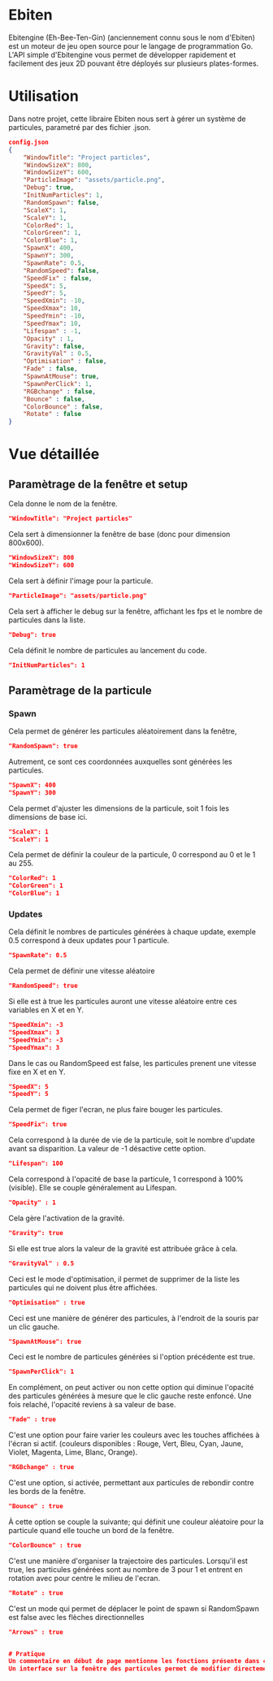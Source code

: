 # Ebiten
Ebitengine (Eh-Bee-Ten-Gin) (anciennement connu sous le nom d'Ebiten) est un moteur de jeu open source pour le langage de programmation Go. L'API simple d'Ebitengine vous permet de développer rapidement et facilement des jeux 2D pouvant être déployés sur plusieurs plates-formes.
# Utilisation


Dans notre projet, cette libraire Ebiten nous sert à gérer un système de particules, parametré par des fichier .json.

```json
config.json
{
	"WindowTitle": "Project particles",
	"WindowSizeX": 800,
	"WindowSizeY": 600,
	"ParticleImage": "assets/particle.png",
	"Debug": true,
	"InitNumParticles": 1,
	"RandomSpawn": false,
	"ScaleX": 1,
	"ScaleY": 1,
	"ColorRed": 1,
	"ColorGreen": 1,
	"ColorBlue": 1,
	"SpawnX": 400,
	"SpawnY": 300,
	"SpawnRate": 0.5,
	"RandomSpeed": false,
	"SpeedFix" : false,
	"SpeedX": 5,
	"SpeedY": 5,	
	"SpeedXmin": -10,
	"SpeedXmax": 10,
	"SpeedYmin": -10,
	"SpeedYmax": 10,
	"Lifespan" : -1,
	"Opacity" : 1,
    "Gravity": false,
    "GravityVal" : 0.5,
	"Optimisation" : false,
	"Fade" : false,
    "SpawnAtMouse": true,
    "SpawnPerClick": 1,
    "RGBchange" : false,
	"Bounce" : false,
	"ColorBounce" : false,
	"Rotate" : false
}
```
# Vue détaillée

## Paramètrage de la fenêtre et setup

Cela donne le nom de la fenêtre.  
```json
"WindowTitle": "Project particles"
``` 
Cela sert à dimensionner la fenêtre de base (donc pour dimension 800x600).
```json
"WindowSizeX": 800
"WindowSizeY": 600
``` 
Cela sert à définir l'image pour la particule.
```json
"ParticleImage": "assets/particle.png"
``` 
Cela sert à afficher le debug sur la fenêtre, affichant les fps et le nombre de particules dans la liste.
```json
"Debug": true
``` 
Cela définit le nombre de particules au lancement du code.
```json   
"InitNumParticles": 1
``` 


## Paramètrage de la particule


### Spawn
Cela permet de générer les particules aléatoirement dans la fenêtre,  
```json
"RandomSpawn": true 
``` 
Autrement, ce sont ces coordonnées auxquelles sont générées les particules.  
```json
"SpawnX": 400
"SpawnY": 300
``` 
Cela permet d'ajuster les dimensions de la particule, soit 1 fois les dimensions de base ici.  
```json
"ScaleX": 1
"ScaleY": 1 
``` 
Cela permet de définir la couleur de la particule, 0 correspond au 0 et le 1 au 255. 
```json
"ColorRed": 1
"ColorGreen": 1 
"ColorBlue": 1
``` 

### Updates 
Cela définit le nombres de particules générées à chaque update, exemple 0.5 correspond à deux updates pour 1 particule. 
```json
"SpawnRate": 0.5 
``` 
Cela permet de définir une vitesse aléatoire 
```json
"RandomSpeed": true 
``` 
Si elle est à true les particules auront une vitesse aléatoire entre ces variables en X et en Y.
```json
"SpeedXmin": -3
"SpeedXmax": 3
"SpeedYmin": -3
"SpeedYmax": 3
```
Dans le cas ou RandomSpeed est false, les particules prenent une vitesse fixe en X et en Y.
```json
"SpeedX": 5
"SpeedY": 5 
``` 
Cela permet de figer l'ecran, ne plus faire bouger les particules.
```json
"SpeedFix": true
``` 
Cela correspond à la durée de vie de la particule, soit le nombre d'update avant sa disparition. La valeur de -1 désactive cette option.  
```json
"Lifespan": 100
``` 
Cela correspond à l'opacité de base la particule, 1 correspond à 100% (visible). Elle se couple généralement au Lifespan. 
```json
"Opacity" : 1
```  
Cela gère l'activation de la gravité.
```json
"Gravity": true
```
Si elle est true alors la valeur de la gravité est attribuée grâce à cela.
```json
"GravityVal" : 0.5
```  
Ceci est le mode d'optimisation, il permet de supprimer de la liste les particules qui ne doivent plus être affichées.
```json
"Optimisation" : true
```
Ceci est une manière de générer des particules, à l'endroit de la souris par un clic gauche.
```json
"SpawnAtMouse": true 
```
Ceci est le nombre de particules générées si l'option précédente est true.
```json
"SpawnPerClick": 1 
```
En complément, on peut activer ou non cette option qui diminue l'opacité des particules générées à mesure que le clic gauche reste enfoncé. Une fois relaché, l'opacité reviens à sa valeur de base.  
```json
"Fade" : true
```
C'est une option pour faire varier les couleurs avec les touches affichées à l'écran si actif. (couleurs disponibles : Rouge, Vert, Bleu, Cyan, Jaune, Violet, Magenta, Lime, Blanc, Orange).
```json
"RGBchange" : true
```
C'est une option, si activée, permettant aux particules de rebondir contre les bords de la fenêtre. 
```json 
"Bounce" : true
```
À cette option se couple la suivante; qui définit une couleur aléatoire pour la particule quand elle touche un bord de la fenêtre.
```json
"ColorBounce" : true
``` 
C'est une manière d'organiser la trajectoire des particules. Lorsqu'il est true, les particules générées sont au nombre de 3 pour 1 et entrent en rotation avec pour centre le milieu de l'ecran.
```json
"Rotate" : true
``` 
C'est un mode qui permet de déplacer le point de spawn si RandomSpawn est false avec les flèches directionnelles
```json
"Arrows" : true


# Pratique
Un commentaire en début de page mentionne les fonctions présente dans celle-ci.
Un interface sur la fenêtre des particules permet de modifier directement les paramètres de "RandomSpeed", "RandomSpawn", "SpawnAtMouse",  "RGBchange", "Gravity", "Bounce" (et "ColorBounce"), "Rotate" et "SpeedFix".

